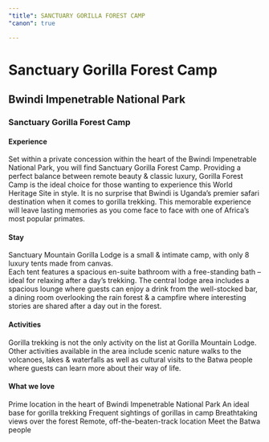 ```yaml
---
"title": SANCTUARY GORILLA FOREST CAMP
"canon": true

---
```


# Sanctuary Gorilla Forest Camp
## Bwindi Impenetrable National Park
### Sanctuary Gorilla Forest Camp

#### Experience
Set within a private concession within the heart of the Bwindi Impenetrable National Park, you will find Sanctuary Gorilla Forest Camp.
Providing a perfect balance between remote beauty &amp; classic luxury, Gorilla Forest Camp is the ideal choice for those wanting to experience this World Heritage Site in style.
It is no surprise that Bwindi is Uganda’s premier safari destination when it comes to gorilla trekking.  This memorable experience will leave lasting memories as you come face to face with one of Africa’s most popular primates.

#### Stay
Sanctuary Mountain Gorilla Lodge is a small &amp; intimate camp, with only 8 luxury tents made from canvas.  
Each tent features a spacious en-suite bathroom with a free-standing bath – ideal for relaxing after a day’s trekking.
The central lodge area includes a spacious lounge where guests can enjoy a drink from the well-stocked bar, a dining room overlooking the rain forest &amp; a campfire where interesting stories are shared after a day out in the forest.

#### Activities
Gorilla trekking is not the only activity on the list at Gorilla Mountain Lodge.  
Other activities available in the area include scenic nature walks to the volcanoes, lakes &amp; waterfalls as well as cultural visits to the Batwa people where guests can learn more about their way of life.


#### What we love
Prime location in the heart of Bwindi Impenetrable National Park
An ideal base for gorilla trekking
Frequent sightings of gorillas in camp
Breathtaking views over the forest
Remote, off-the-beaten-track location
Meet the Batwa people